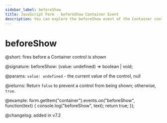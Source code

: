 ```yaml
---
sidebar_label: beforeShow
title: JavaScript Form - beforeShow Container Event 
description: You can explore the beforeShow event of the Container control of Form in the documentation of the DHTMLX JavaScript UI library. Browse developer guides and API reference, try out code examples and live demos, and download a free 30-day evaluation version of DHTMLX Suite 7.
---
```


# beforeShow

@short: fires before a Container control is shown

@signature: beforeShow: (value: undefined) => boolean | void;

@params:
`value: undefined` - the current value of the control, null

@returns:
Return `false` to prevent a control from being shown; otherwise, `true`.

@example:
form.getItem("container").events.on("beforeShow", function(text) {
    console.log("beforeShow", text);
    return true;
});

@changelog: added in v7.2
